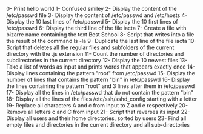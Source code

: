 0- Print hello world
1- Confused smiley
2- Display the content of the /etc/passwd file
3- Display the content of /etc/passwd and /etc/hosts
4- Display the 10 last lines of /etc/passwd
5- Display the 10 first lines of /etc/passwd
6- Display the third line of the file iacta
7- Create a file with bizarre name containing the text Best School
8- Script that writes into a file the result of the command ls -la
9- Duplicate the last line of the file iacta
10- Script that deletes all the regular files and subfolders of the current directory with the .js extension
11- Count the number of directories and subdirectories in the current directory
12- Display the 10 newest files
13- Take a list of words as input and prints words that appears exactly once
14- Display lines containing the pattern "root" from /etc/passwd
15- Display the number of lines that contains the pattern "bin" in /etc/passwd
16- Display the lines containing the pattern "root" and 3 lines after them in /etc/passwd
17- Display all the lines in /etc/passwd that do not contain the pattern "bin" 
18- Display all the lines of the files /etc/ssh/sshd_config starting with a letter
19- Replace all characters A and c from input to Z and e respectively
20- Remove all letters c and C from input
21- Script that reverses its input
22- Display all users and their home directories, sorted by users
23- Find all empty files and directories in the current directory and all sub-directories
